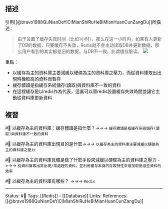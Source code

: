 
## 描述
引用[[@bravo1988QuNianDeYiCiMianShiRuHeBiMianHuanCunZangDu]]所描述：
> 由于设置了缓存失效时间（比如1小时），那么在这一小时内，如果有人更新了DB的数据，只要缓存不失效，Redis就不会主动读取DB并更新数据，那么用户看到的其实都是旧的数据，与DB不一致，此谓缓存脏读。
![](https://pic1.zhimg.com/80/v2-762f505ed48c34164b40901098458554_720w.jpg)

重點：
- 以緩存為主的資料庫主要減緩以硬碟為主的資料庫之壓力，而從資料庫取出出現時機較高的資料而暫存
- 緩存髒讀是指緩存系統儲存(讀取)與資料庫不一致的資料
- 在這裡緩存是以redis作為代表，這裏可以替redis設置緩存失效時間並讓它主動從資料庫更新資料

## 複習

#🧠 以緩存為主的資料庫：緩存髒讀是指什麼？->->-> `緩存髒讀是指緩存系統儲存(讀取)與資料庫不一致的資料`
<!--SR:!2022-06-07,6,248-->

#🧠 以緩存為主的資料庫出現目的是什麼->->-> `以緩存為主的資料庫主要減緩以硬碟為主的資料庫之壓力`

#🧠 以緩存為主的資料庫具體是做了什麼手段來減緩以硬碟為主的資料庫之壓力 ->->-> `從資料庫取出常出現/常處理的資料，並利用緩存本身的存取特性來增加取用這些資料的效率`

#🧠 以緩存為主的資料庫有哪些？ ->->-> `Redis`
<!--SR:!2022-06-01,3,250-->

---
Status: #🌱 
Tags:
[[Redis]] - [[Database]]
Links:
References:
[[@bravo1988QuNianDeYiCiMianShiRuHeBiMianHuanCunZangDu]]
